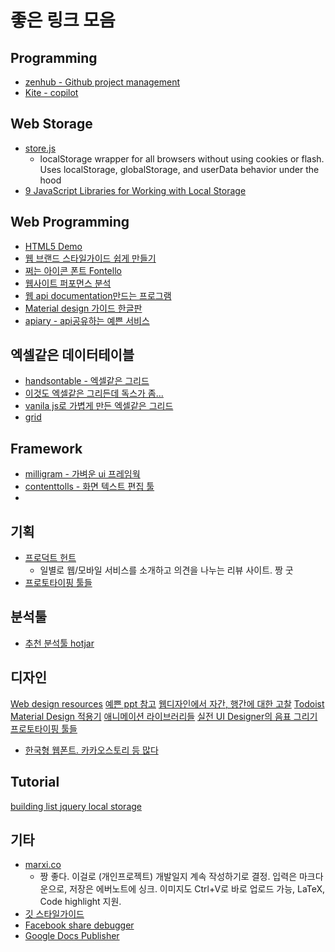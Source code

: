 # 좋은 링크 모음

## Programming
- [zenhub - Github project management](https://www.zenhub.io/)
- [Kite - copilot](https://kite.com/)

## Web Storage
- [store.js](https://github.com/marcuswestin/store.js)
    - localStorage wrapper for all browsers without using cookies or flash. Uses localStorage, globalStorage, and userData behavior under the hood 
- [9 JavaScript Libraries for Working with Local Storage](http://www.sitepoint.com/9-javascript-libraries-working-with-local-storage/)

## Web Programming
- [HTML5 Demo](http://html5demos.com/)
- [웹 브랜드 스타일가이드 쉽게 만들기](https://frontify.com/styleguide)
- [쩌는 아이콘 폰트 Fontello](http://fontello.com/)
- [웹사이트 퍼포먼스 분석](https://website.grader.com/)
- [웹 api documentation만드는 프로그램](https://github.com/tripit/slate)
- [Material design 가이드 한글판](http://davidhyk.github.io/google-design-ko/material-design/introduction.html)
- [apiary - api공유하는 예쁜 서비스](https://app.apiary.io/)

## 엑셀같은 데이터테이블
- [handsontable - 엑셀같은 그리드](https://handsontable.com/)
- [이것도 엑셀같은 그리든데 독스가 좀...](http://spreadsheets.github.io/WickedGrid/#)
- [vanila js로 가볍게 만든 엑셀같은 그리드](http://jsfiddle.net/ondras/hyfn3/)
- [grid](http://dhtmlx.com/docs/products/dhtmlxGrid/)

## Framework
- [milligram - 가벼운 ui 프레임웍](https://milligram.github.io/)
- [contenttolls - 화면 텍스트 편집 툴](http://getcontenttools.com/demo)
- 

## 기획
- [프로덕트 헌트](http://www.producthunt.com/)
    + 일별로 웹/모바일 서비스를 소개하고 의견을 나누는 리뷰 사이트. 짱 굿
- [프로토타이핑 툴들](http://yslab.kr/94)

## 분석툴
- [추천 분석툴 hotjar](http://www.dev-diary.com/archives/4424?utm_source=weirdmeetup&utm_medium=original_link_on_post&utm_campaign=%EC%B6%94%EC%B2%9C+%EB%B6%84%EC%84%9D%ED%88%B4+Hotjar)

## 디자인
[Web design resources](http://enboard.co/webdesign/)
[예쁜 ppt 참고](http://slides.com/gsklee/functional-programming-in-5-minutes#/)
[웹디자인에서 자간, 행간에 대한 고찰](http://slowalk.tistory.com/2194?utm_content=buffer1c8a3&utm_medium=social&utm_source=facebook.com&utm_campaign=buffer)
[Todoist Material Design 적용기](https://blog.todoist.com/ko/2015/07/30/what-we-learned-from-crafting-todoists-material-design/)
[애니메이션 라이브러리들](http://koreawebdesign.com/animation-library-2016/)
[실전 UI Designer의 음표 그리기](http://yeun.github.io/2014/07/26/note-icon.html)
[프로토타이핑 툴들](https://medium.com/@josephkim/%EC%83%88%EB%A1%9C-%EB%B0%B0%EC%9A%B0%EA%B3%A0-%EC%9E%88%EB%8A%94-%ED%94%84%EB%A1%9C%ED%86%A0%ED%83%80%EC%9D%B4%ED%95%91-%ED%88%B4%EC%97%90-%EB%8C%80%ED%95%9C-%EA%B0%84%EB%8B%A8%ED%95%9C-%EC%86%8C%EA%B0%90-26fed41c3262#.jyphqmq5j)
- [한국형 웹폰트. 카카오스토리 등 많다](https://fontium.koism.com/service/)

## Tutorial
[building list jquery local storage](http://www.sitepoint.com/building-list-jquery-local-storage/)

## 기타
- [marxi.co](marxi.co)
    - 짱 좋다. 이걸로 (개인프로젝트) 개발일지 계속 작성하기로 결정. 입력은 마크다운으로, 저장은 에버노트에 싱크. 이미지도 Ctrl+V로 바로 업로드 가능, LaTeX, Code highlight 지원.
- [깃 스타일가이드](https://github.com/ikaruce/git-style-guide)
- [Facebook share debugger](https://developers.facebook.com/tools/debug/og/object/)
- [Google Docs Publisher](http://gdoc.pub/)
